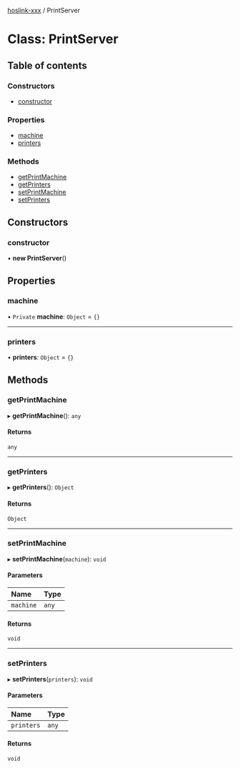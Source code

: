 [hoslink-xxx](../README.md) / PrintServer

# Class: PrintServer

## Table of contents

### Constructors

- [constructor](PrintServer.md#constructor)

### Properties

- [machine](PrintServer.md#machine)
- [printers](PrintServer.md#printers)

### Methods

- [getPrintMachine](PrintServer.md#getprintmachine)
- [getPrinters](PrintServer.md#getprinters)
- [setPrintMachine](PrintServer.md#setprintmachine)
- [setPrinters](PrintServer.md#setprinters)

## Constructors

### constructor

• **new PrintServer**()

## Properties

### machine

• `Private` **machine**: `Object` = `{}`

___

### printers

• **printers**: `Object` = `{}`

## Methods

### getPrintMachine

▸ **getPrintMachine**(): `any`

#### Returns

`any`

___

### getPrinters

▸ **getPrinters**(): `Object`

#### Returns

`Object`

___

### setPrintMachine

▸ **setPrintMachine**(`machine`): `void`

#### Parameters

| Name | Type |
| :------ | :------ |
| `machine` | `any` |

#### Returns

`void`

___

### setPrinters

▸ **setPrinters**(`printers`): `void`

#### Parameters

| Name | Type |
| :------ | :------ |
| `printers` | `any` |

#### Returns

`void`
